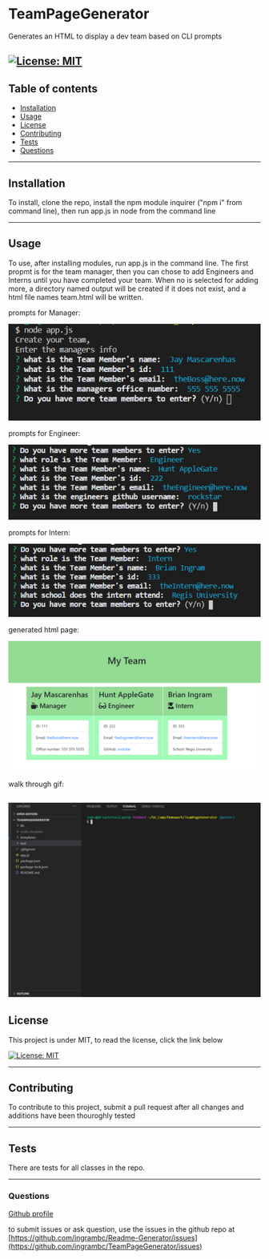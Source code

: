   # TeamPageGenerator
  Generates an HTML to display a dev team based on CLI prompts
  
  
  [![License: MIT](https://img.shields.io/badge/License-MIT-yellow.svg)](https://opensource.org/licenses/MIT)
  ---
  ## Table of contents
  * [Installation](#installation)
  * [Usage](#usage)
  * [License](#license)
  * [Contributing](#contributing)
  * [Tests](#tests)
  * [Questions](#questions)
  ---
  ## Installation
  To install, clone the repo, install the npm module inquirer ("npm i" from command line), then run app.js in node from the command line

  ---
  ## Usage
  To use, after installing modules, run app.js in the command line.  The first propmt is for the team manager, then you can chose to add Engineers and Interns until you have completed your team. When no is selected for adding more, a directory named output will be created if it does not exist, and a html file names team.html will be written.
  
  prompts for Manager:

  ![](/assets/managerPrompts.png)

  prompts for Engineer:

  ![](/assets/engineerPrompts.png)

  prompts for Intern:

  ![](/assets/internPrompts.png)

  generated html page:

  ![](/assets/webpage.png)

  walk through gif:

  ![](/assets/demo.gif)
  ---
  ## License
  This project is under MIT, to read the license, click the link below
  
  [![License: MIT](https://img.shields.io/badge/License-MIT-yellow.svg)](https://opensource.org/licenses/MIT)

  ---
  ## Contributing
  To contribute to this project, submit a pull request after all changes and additions have been thouroghly tested

  ---
  ## Tests
  There are tests for all classes in the repo.

  ---
  ### Questions
  [Github profile](https://github.com/ingrambc)
  
  to submit issues or ask question, use the issues in the github repo at [https://github.com/ingrambc/Readme-Generator/issues](https://github.com/ingrambc/TeamPageGenerator/issues)
